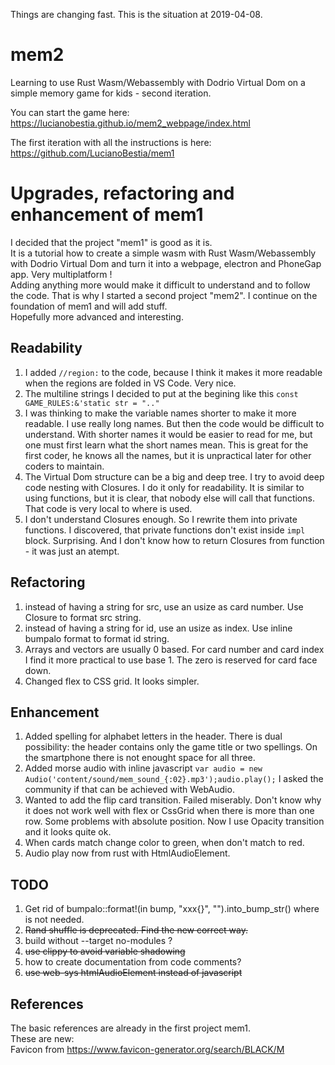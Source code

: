 Things are changing fast. This is the situation at 2019-04-08.
# mem2

Learning to use Rust Wasm/Webassembly with Dodrio Virtual Dom on a simple memory game for kids - second iteration. 
 
You can start the game here:  
https://lucianobestia.github.io/mem2_webpage/index.html

The first iteration with all the instructions is here:  
https://github.com/LucianoBestia/mem1  

# Upgrades, refactoring and enhancement of mem1
I decided that the project "mem1" is good as it is.   
It is a tutorial how to create a simple wasm with Rust Wasm/Webassembly with Dodrio Virtual Dom and turn it into a webpage, electron and PhoneGap app. Very multiplatform !  
Adding anything more would make it difficult to understand and to follow the code. 
That is why I started a second project "mem2". I continue on the foundation of mem1 and will add stuff.  
Hopefully more advanced and interesting.

## Readability
1. I added `//region:` to the code, because I think it makes it more readable when the regions are folded in VS Code. Very nice. 
2. The multiline strings I decided to put at the begining like this `const GAME_RULES:&'static str = ".."`  
3. I was thinking to make the variable names shorter to make it more readable. I use really long names. But then the code would be difficult to understand. With shorter names it would be easier to read for me, but one must first learn what the short names mean. This is great for the first coder, he knows all the names, but it is unpractical later for other coders to maintain.  
4. The Virtual Dom structure can be a big and deep tree. I try to avoid deep code nesting with Closures. I do it only for readability. It is similar to using functions, but it is clear, that nobody else will call that functions. That code is very local to where is used.  
5. I don't understand Closures enough. So I rewrite them into private functions. I discovered, that private functions don't exist inside `impl` block. Surprising. And I don't know how to return Closures from function - it was just an atempt.  

## Refactoring
1. instead of having a string for src, use an usize as card number. Use Closure to format src string. 
2. instead of having a string for id, use an usize as index. Use inline bumpalo format to format id string. 
3. Arrays and vectors are usually 0 based. For card number and card index I find it more practical to use base 1. The zero is reserved for card face down. 
4. Changed flex to CSS grid. It looks simpler.

## Enhancement
1. Added spelling for alphabet letters in the header. There is dual possibility: the header contains only the game title or two spellings. On the smartphone there is not enought space for all three.
2. Added morse audio with inline javascript `var audio = new Audio('content/sound/mem_sound_{:02}.mp3');audio.play();`  I asked the community if that can be achieved with WebAudio.  
3. Wanted to add the flip card transition. Failed miserably. Don't know why it does not work well with flex or CssGrid when there is more than one row. Some problems with absolute position. Now I use Opacity transition and it looks quite ok.
4. When cards match change color to green, when don't match to red. 
5. Audio play now from rust with HtmlAudioElement. 

## TODO
1. Get rid of bumpalo::format!(in bump, "xxx{}", "").into_bump_str() where is not needed.
2. <del>Rand shuffle is deprecated. Find the new correct way.</del>
3. build without --target no-modules ?
4. <del>use clippy to avoid variable shadowing</del>  
5. how to create documentation from code comments?
6. <del>use web-sys htmlAudioElement instead of javascript</del>

## References
The basic references are already in the first project mem1.  
These are new:  
Favicon from https://www.favicon-generator.org/search/BLACK/M  

